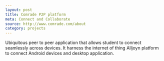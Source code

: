 ```yaml
---
layout: post
title: Comrade P2P platform
meta: Connect and Collaborate
source: http://www.comrade.com/about
category: projects
---
```


Ubiquitous peer to peer application that allows student to connect seamlessly across devices. 
It harness the internet of thing Alljoyn platform to connect Android devices and desktop application.